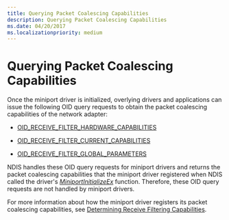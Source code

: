 ```yaml
---
title: Querying Packet Coalescing Capabilities
description: Querying Packet Coalescing Capabilities
ms.date: 04/20/2017
ms.localizationpriority: medium
---
```


# Querying Packet Coalescing Capabilities


Once the miniport driver is initialized, overlying drivers and applications can issue the following OID query requests to obtain the packet coalescing capabilities of the network adapter:

-   [OID\_RECEIVE\_FILTER\_HARDWARE\_CAPABILITIES](./oid-receive-filter-hardware-capabilities.md)

-   [OID\_RECEIVE\_FILTER\_CURRENT\_CAPABILITIES](./oid-receive-filter-current-capabilities.md)

-   [OID\_RECEIVE\_FILTER\_GLOBAL\_PARAMETERS](./oid-receive-filter-global-parameters.md)

NDIS handles these OID query requests for miniport drivers and returns the packet coalescing capabilities that the miniport driver registered when NDIS called the driver's [*MiniportInitializeEx*](/windows-hardware/drivers/ddi/ndis/nc-ndis-miniport_initialize) function. Therefore, these OID query requests are not handled by miniport drivers.

For more information about how the miniport driver registers its packet coalescing capabilities, see [Determining Receive Filtering Capabilities](determining-receive-filtering-capabilities.md).

 

